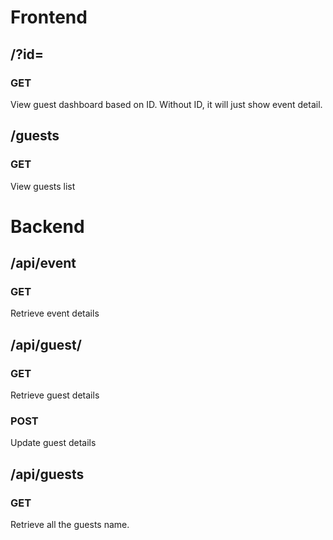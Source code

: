 # Frontend

## /?id=

### GET
View guest dashboard based on ID.
Without ID, it will just show event detail.

## /guests

### GET
View guests list


# Backend

## /api/event

### GET
Retrieve event details


## /api/guest/<id>

### GET
Retrieve guest details

### POST
Update guest details


## /api/guests

### GET
Retrieve all the guests name.
